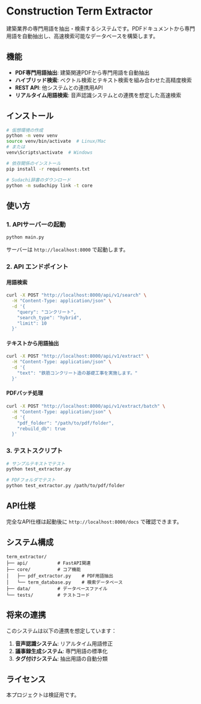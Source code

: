 # Construction Term Extractor

建築業界の専門用語を抽出・検索するシステムです。PDFドキュメントから専門用語を自動抽出し、高速検索可能なデータベースを構築します。

## 機能

- **PDF専門用語抽出**: 建築関連PDFから専門用語を自動抽出
- **ハイブリッド検索**: ベクトル検索とテキスト検索を組み合わせた高精度検索
- **REST API**: 他システムとの連携用API
- **リアルタイム用語検索**: 音声認識システムとの連携を想定した高速検索

## インストール

```bash
# 仮想環境の作成
python -m venv venv
source venv/bin/activate  # Linux/Mac
# または
venv\Scripts\activate  # Windows

# 依存関係のインストール
pip install -r requirements.txt

# Sudachi辞書のダウンロード
python -m sudachipy link -t core
```

## 使い方

### 1. APIサーバーの起動

```bash
python main.py
```

サーバーは `http://localhost:8000` で起動します。

### 2. API エンドポイント

#### 用語検索
```bash
curl -X POST "http://localhost:8000/api/v1/search" \
  -H "Content-Type: application/json" \
  -d '{
    "query": "コンクリート",
    "search_type": "hybrid",
    "limit": 10
  }'
```

#### テキストから用語抽出
```bash
curl -X POST "http://localhost:8000/api/v1/extract" \
  -H "Content-Type: application/json" \
  -d '{
    "text": "鉄筋コンクリート造の基礎工事を実施します。"
  }'
```

#### PDFバッチ処理
```bash
curl -X POST "http://localhost:8000/api/v1/extract/batch" \
  -H "Content-Type: application/json" \
  -d '{
    "pdf_folder": "/path/to/pdf/folder",
    "rebuild_db": true
  }'
```

### 3. テストスクリプト

```bash
# サンプルテキストでテスト
python test_extractor.py

# PDFフォルダでテスト
python test_extractor.py /path/to/pdf/folder
```

## API仕様

完全なAPI仕様は起動後に `http://localhost:8000/docs` で確認できます。

## システム構成

```
term_extractor/
├── api/           # FastAPI関連
├── core/          # コア機能
│   ├── pdf_extractor.py    # PDF用語抽出
│   └── term_database.py    # 検索データベース
├── data/          # データベースファイル
└── tests/         # テストコード
```

## 将来の連携

このシステムは以下の連携を想定しています：

1. **音声認識システム**: リアルタイム用語修正
2. **議事録生成システム**: 専門用語の標準化
3. **タグ付けシステム**: 抽出用語の自動分類

## ライセンス

本プロジェクトは検証用です。